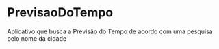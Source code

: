 # PrevisaoDoTempo
Aplicativo que busca a Previsão do Tempo de acordo com uma pesquisa pelo nome da cidade
